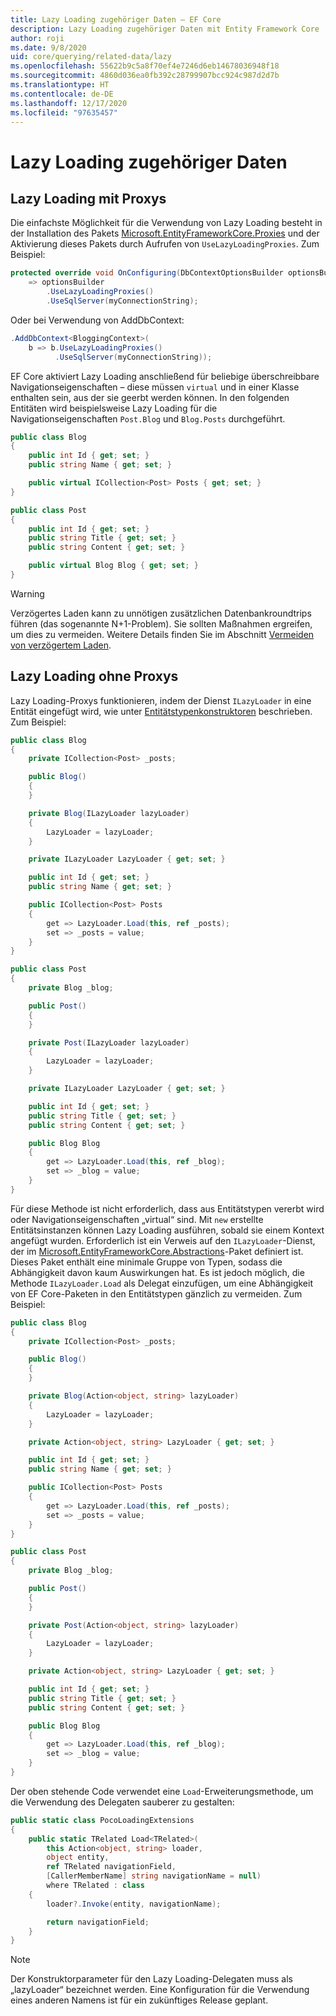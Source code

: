 ```yaml
---
title: Lazy Loading zugehöriger Daten – EF Core
description: Lazy Loading zugehöriger Daten mit Entity Framework Core
author: roji
ms.date: 9/8/2020
uid: core/querying/related-data/lazy
ms.openlocfilehash: 55622b9c5a8f70ef4e7246d6eb14678036948f18
ms.sourcegitcommit: 4860d036ea0fb392c28799907bcc924c987d2d7b
ms.translationtype: HT
ms.contentlocale: de-DE
ms.lasthandoff: 12/17/2020
ms.locfileid: "97635457"
---
```

# <a name="lazy-loading-of-related-data"></a>Lazy Loading zugehöriger Daten

## <a name="lazy-loading-with-proxies"></a>Lazy Loading mit Proxys

Die einfachste Möglichkeit für die Verwendung von Lazy Loading besteht in der Installation des Pakets [Microsoft.EntityFrameworkCore.Proxies](https://www.nuget.org/packages/Microsoft.EntityFrameworkCore.Proxies/) und der Aktivierung dieses Pakets durch Aufrufen von `UseLazyLoadingProxies`. Zum Beispiel:

```csharp
protected override void OnConfiguring(DbContextOptionsBuilder optionsBuilder)
    => optionsBuilder
        .UseLazyLoadingProxies()
        .UseSqlServer(myConnectionString);
```

Oder bei Verwendung von AddDbContext:

```csharp
.AddDbContext<BloggingContext>(
    b => b.UseLazyLoadingProxies()
          .UseSqlServer(myConnectionString));
```

EF Core aktiviert Lazy Loading anschließend für beliebige überschreibbare Navigationseigenschaften – diese müssen `virtual` und in einer Klasse enthalten sein, aus der sie geerbt werden können. In den folgenden Entitäten wird beispielsweise Lazy Loading für die Navigationseigenschaften `Post.Blog` und `Blog.Posts` durchgeführt.

```csharp
public class Blog
{
    public int Id { get; set; }
    public string Name { get; set; }

    public virtual ICollection<Post> Posts { get; set; }
}

public class Post
{
    public int Id { get; set; }
    public string Title { get; set; }
    public string Content { get; set; }

    public virtual Blog Blog { get; set; }
}
```

> [!WARNING]
> Verzögertes Laden kann zu unnötigen zusätzlichen Datenbankroundtrips führen (das sogenannte N+1-Problem). Sie sollten Maßnahmen ergreifen, um dies zu vermeiden. Weitere Details finden Sie im Abschnitt [Vermeiden von verzögertem Laden](xref:core/performance/efficient-querying#beware-of-lazy-loading).

## <a name="lazy-loading-without-proxies"></a>Lazy Loading ohne Proxys

Lazy Loading-Proxys funktionieren, indem der Dienst `ILazyLoader` in eine Entität eingefügt wird, wie unter [Entitätstypenkonstruktoren](xref:core/modeling/constructors) beschrieben. Zum Beispiel:

```csharp
public class Blog
{
    private ICollection<Post> _posts;

    public Blog()
    {
    }

    private Blog(ILazyLoader lazyLoader)
    {
        LazyLoader = lazyLoader;
    }

    private ILazyLoader LazyLoader { get; set; }

    public int Id { get; set; }
    public string Name { get; set; }

    public ICollection<Post> Posts
    {
        get => LazyLoader.Load(this, ref _posts);
        set => _posts = value;
    }
}

public class Post
{
    private Blog _blog;

    public Post()
    {
    }

    private Post(ILazyLoader lazyLoader)
    {
        LazyLoader = lazyLoader;
    }

    private ILazyLoader LazyLoader { get; set; }

    public int Id { get; set; }
    public string Title { get; set; }
    public string Content { get; set; }

    public Blog Blog
    {
        get => LazyLoader.Load(this, ref _blog);
        set => _blog = value;
    }
}
```

Für diese Methode ist nicht erforderlich, dass aus Entitätstypen vererbt wird oder Navigationseigenschaften „virtual“ sind. Mit `new` erstellte Entitätsinstanzen können Lazy Loading ausführen, sobald sie einem Kontext angefügt wurden. Erforderlich ist ein Verweis auf den `ILazyLoader`-Dienst, der im [Microsoft.EntityFrameworkCore.Abstractions](https://www.nuget.org/packages/Microsoft.EntityFrameworkCore.Abstractions/)-Paket definiert ist. Dieses Paket enthält eine minimale Gruppe von Typen, sodass die Abhängigkeit davon kaum Auswirkungen hat. Es ist jedoch möglich, die Methode `ILazyLoader.Load` als Delegat einzufügen, um eine Abhängigkeit von EF Core-Paketen in den Entitätstypen gänzlich zu vermeiden. Zum Beispiel:

```csharp
public class Blog
{
    private ICollection<Post> _posts;

    public Blog()
    {
    }

    private Blog(Action<object, string> lazyLoader)
    {
        LazyLoader = lazyLoader;
    }

    private Action<object, string> LazyLoader { get; set; }

    public int Id { get; set; }
    public string Name { get; set; }

    public ICollection<Post> Posts
    {
        get => LazyLoader.Load(this, ref _posts);
        set => _posts = value;
    }
}

public class Post
{
    private Blog _blog;

    public Post()
    {
    }

    private Post(Action<object, string> lazyLoader)
    {
        LazyLoader = lazyLoader;
    }

    private Action<object, string> LazyLoader { get; set; }

    public int Id { get; set; }
    public string Title { get; set; }
    public string Content { get; set; }

    public Blog Blog
    {
        get => LazyLoader.Load(this, ref _blog);
        set => _blog = value;
    }
}
```

Der oben stehende Code verwendet eine `Load`-Erweiterungsmethode, um die Verwendung des Delegaten sauberer zu gestalten:

```csharp
public static class PocoLoadingExtensions
{
    public static TRelated Load<TRelated>(
        this Action<object, string> loader,
        object entity,
        ref TRelated navigationField,
        [CallerMemberName] string navigationName = null)
        where TRelated : class
    {
        loader?.Invoke(entity, navigationName);

        return navigationField;
    }
}
```

> [!NOTE]
> Der Konstruktorparameter für den Lazy Loading-Delegaten muss als „lazyLoader“ bezeichnet werden. Eine Konfiguration für die Verwendung eines anderen Namens ist für ein zukünftiges Release geplant.
